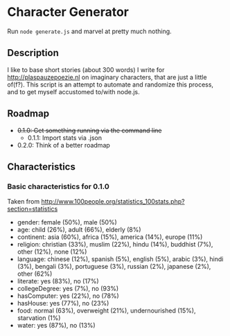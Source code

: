 # Character Generator

Run `node generate.js` and marvel at pretty much nothing.

## Description

I like to base short stories (about 300 words) I write for <http://plaspauzepoezie.nl> on imaginary characters, that are just a little of(f?). This script is an attempt to automate and randomize this process, and to get myself accustomed to/with node.js.

## Roadmap

- <s>0.1.0: Get something running via the command line</s>
  - 0.1.1: Import stats via .json
- 0.2.0: Think of a better roadmap

## Characteristics

### Basic characteristics for 0.1.0

Taken from http://www.100people.org/statistics_100stats.php?section=statistics

- gender: female (50%), male (50%)
- age: child (26%), adult (66%), elderly (8%)
- continent: asia (60%), africa (15%), america (14%), europe (11%)
- religion: christian (33%), muslim (22%), hindu (14%), buddhist (7%), other (12%), none (12%)
- language: chinese (12%), spanish (5%), english (5%), arabic (3%), hindi (3%), bengali (3%), portuguese (3%), russian (2%), japanese (2%), other (62%)
- literate: yes (83%), no (17%)
- collegeDegree: yes (7%), no (93%)
- hasComputer: yes (22%), no (78%)
- hasHouse: yes (77%), no (23%)
- food: normal (63%), overweight (21%), undernourished (15%), starvation (1%)
- water: yes (87%), no (13%)
